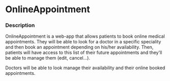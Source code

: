# OnlineAppointment
### Description
OnlineAppointment is a web-app that allows patients to book online medical appointments. They will be able to look for a doctor in a specific speciality and then book an appointment depending on his/her availability.
Then, patients will have access to this list of their future appointments and they'll be able to manage them (edit, cancel...).

Doctors will be able to look manage their availability and their online booked appointments.
